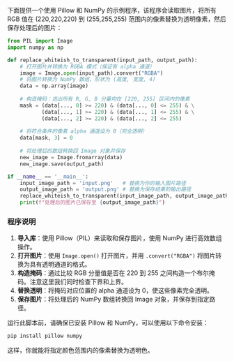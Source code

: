 下面提供一个使用 Pillow 和 NumPy 的示例程序，该程序会读取图片，将所有 RGB 值在 (220,220,220) 到 (255,255,255) 范围内的像素替换为透明像素，然后保存处理后的图片：

```python
from PIL import Image
import numpy as np

def replace_whiteish_to_transparent(input_path, output_path):
    # 打开图片并转换为 RGBA 模式（保证有 alpha 通道）
    image = Image.open(input_path).convert("RGBA")
    # 将图片转换为 NumPy 数组，形状为 (高度, 宽度, 4)
    data = np.array(image)
    
    # 构造掩码：选出所有 R, G, B 分量均在 [220, 255] 区间内的像素
    mask = (data[..., 0] >= 220) & (data[..., 0] <= 255) & \
           (data[..., 1] >= 220) & (data[..., 1] <= 255) & \
           (data[..., 2] >= 220) & (data[..., 2] <= 255)
    
    # 将符合条件的像素 alpha 通道设为 0（完全透明）
    data[mask, 3] = 0
    
    # 将处理后的数组转换回 Image 对象并保存
    new_image = Image.fromarray(data)
    new_image.save(output_path)

if __name__ == '__main__':
    input_image_path = 'input.png'   # 替换为你的输入图片路径
    output_image_path = 'output.png' # 替换为保存结果的输出路径
    replace_whiteish_to_transparent(input_image_path, output_image_path)
    print(f"处理后的图片已保存至 {output_image_path}")
```

### 程序说明

1. **导入库**：使用 Pillow（PIL）来读取和保存图片，使用 NumPy 进行高效数组操作。
2. **打开图片**：使用 `Image.open()` 打开图片，并用 `.convert("RGBA")` 将图片转换为具有透明通道的格式。
3. **构造掩码**：通过比较 RGB 分量值是否在 220 到 255 之间构造一个布尔掩码。注意这里我们同时检查下界和上界。
4. **替换透明**：将掩码对应位置的 alpha 通道设为 0，使这些像素完全透明。
5. **保存图片**：将处理后的 NumPy 数组转换回 Image 对象，并保存到指定路径。

运行此脚本前，请确保已安装 Pillow 和 NumPy，可以使用以下命令安装：

```bash
pip install pillow numpy
```

这样，你就能将指定颜色范围内的像素替换为透明色。